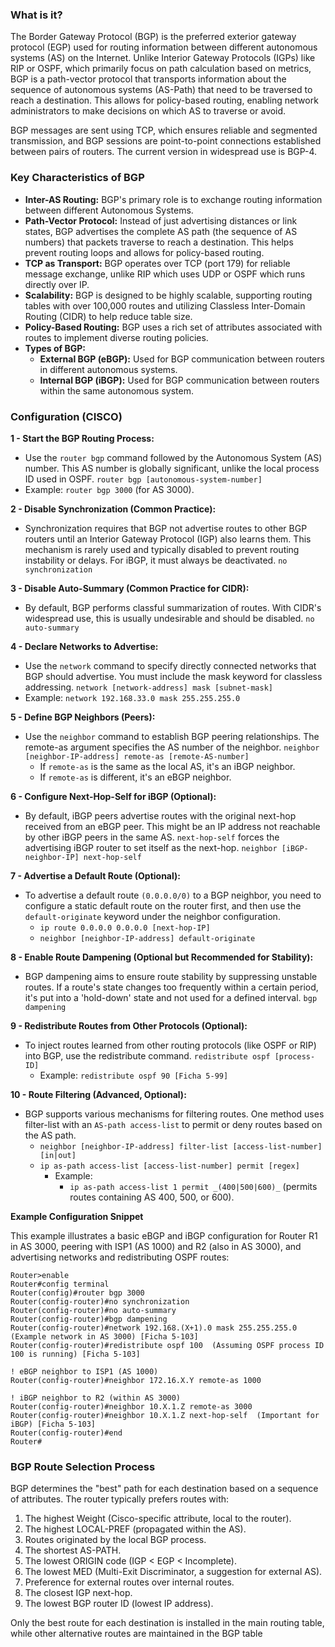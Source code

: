 
### What is it?
The Border Gateway Protocol (BGP) is the preferred exterior gateway protocol (EGP) used for routing information between different autonomous systems (AS) on the Internet. Unlike Interior Gateway Protocols (IGPs) like RIP or OSPF, which primarily focus on path calculation based on metrics, BGP is a path-vector protocol that transports information about the sequence of autonomous systems (AS-Path) that need to be traversed to reach a destination. This allows for policy-based routing, enabling network administrators to make decisions on which AS to traverse or avoid.

BGP messages are sent using TCP, which ensures reliable and segmented transmission, and BGP sessions are point-to-point connections established between pairs of routers. The current version in widespread use is BGP-4.


### Key Characteristics of BGP

- **Inter-AS Routing:** BGP's primary role is to exchange routing information between different Autonomous Systems.
- **Path-Vector Protocol:** Instead of just advertising distances or link states, BGP advertises the complete AS path (the sequence of AS numbers) that packets traverse to reach a destination. This helps prevent routing loops and allows for policy-based routing.
- **TCP as Transport:** BGP operates over TCP (port 179) for reliable message exchange, unlike RIP which uses UDP or OSPF which runs directly over IP.
- **Scalability:** BGP is designed to be highly scalable, supporting routing tables with over 100,000 routes and utilizing Classless Inter-Domain Routing (CIDR) to help reduce table size.
- **Policy-Based Routing:** BGP uses a rich set of attributes associated with routes to implement diverse routing policies.
- **Types of BGP:**
	- **External BGP (eBGP):** Used for BGP communication between routers in different autonomous systems.
	- **Internal BGP (iBGP):** Used for BGP communication between routers within the same autonomous system.

### Configuration (CISCO)

**1 - Start the BGP Routing Process:** 
- Use the `router bgp` command followed by the Autonomous System (AS) number. This AS number is globally significant, unlike the local process ID used in OSPF. `router bgp [autonomous-system-number]`
- Example: `router bgp 3000` (for AS 3000).

**2 - Disable Synchronization (Common Practice):** 
- Synchronization requires that BGP not advertise routes to other BGP routers until an Interior Gateway Protocol (IGP) also learns them. This mechanism is rarely used and typically disabled to prevent routing instability or delays. For iBGP, it must always be deactivated. `no synchronization` 

**3 - Disable Auto-Summary (Common Practice for CIDR):** 
- By default, BGP performs classful summarization of routes. With CIDR's widespread use, this is usually undesirable and should be disabled. `no auto-summary`

**4 - Declare Networks to Advertise:** 
- Use the `network` command to specify directly connected networks that BGP should advertise. You must include the mask keyword for classless addressing. `network [network-address] mask [subnet-mask]`
- Example: `network 192.168.33.0 mask 255.255.255.0`

**5 - Define BGP Neighbors (Peers):** 
- Use the `neighbor` command to establish BGP peering relationships. The remote-as argument specifies the AS number of the neighbor. `neighbor [neighbor-IP-address] remote-as [remote-AS-number]`
	- If `remote-as` is the same as the local AS, it's an iBGP neighbor.
	- If `remote-as` is different, it's an eBGP neighbor.

**6 - Configure Next-Hop-Self for iBGP (Optional):** 
- By default, iBGP peers advertise routes with the original next-hop received from an eBGP peer. This might be an IP address not reachable by other iBGP peers in the same AS. `next-hop-self` forces the advertising iBGP router to set itself as the next-hop. `neighbor [iBGP-neighbor-IP] next-hop-self`

**7 - Advertise a Default Route (Optional):** 
- To advertise a default route `(0.0.0.0/0)` to a BGP neighbor, you need to configure a static default route on the router first, and then use the `default-originate` keyword under the neighbor configuration. 
	- `ip route 0.0.0.0 0.0.0.0 [next-hop-IP]`
	- `neighbor [neighbor-IP-address] default-originate`

**8 - Enable Route Dampening (Optional but Recommended for Stability):** 
- BGP dampening aims to ensure route stability by suppressing unstable routes. If a route's state changes too frequently within a certain period, it's put into a 'hold-down' state and not used for a defined interval. `bgp dampening`

**9 - Redistribute Routes from Other Protocols (Optional):** 
- To inject routes learned from other routing protocols (like OSPF or RIP) into BGP, use the redistribute command. `redistribute ospf [process-ID]`
	- Example: `redistribute ospf 90 [Ficha 5-99]`

**10 - Route Filtering (Advanced, Optional):** 
- BGP supports various mechanisms for filtering routes. One method uses filter-list with an `AS-path access-list` to permit or deny routes based on the AS path. 
	- `neighbor [neighbor-IP-address] filter-list [access-list-number] [in|out]` 
	- `ip as-path access-list [access-list-number] permit [regex]`
		- Example: 
			- `ip as-path access-list 1 permit _(400|500|600)_` (permits routes containing AS 400, 500, or 600).

**Example Configuration Snippet**

This example illustrates a basic eBGP and iBGP configuration for Router R1 in AS 3000, peering with ISP1 (AS 1000) and R2 (also in AS 3000), and advertising networks and redistributing OSPF routes:
```
Router>enable
Router#config terminal
Router(config)#router bgp 3000
Router(config-router)#no synchronization
Router(config-router)#no auto-summary
Router(config-router)#bgp dampening
Router(config-router)#network 192.168.(X+1).0 mask 255.255.255.0  (Example network in AS 3000) [Ficha 5-103]
Router(config-router)#redistribute ospf 100  (Assuming OSPF process ID 100 is running) [Ficha 5-103]

! eBGP neighbor to ISP1 (AS 1000)
Router(config-router)#neighbor 172.16.X.Y remote-as 1000

! iBGP neighbor to R2 (within AS 3000)
Router(config-router)#neighbor 10.X.1.Z remote-as 3000
Router(config-router)#neighbor 10.X.1.Z next-hop-self  (Important for iBGP) [Ficha 5-103]
Router(config-router)#end
Router#
```

### BGP Route Selection Process

BGP determines the "best" path for each destination based on a sequence of attributes. The router typically prefers routes with:

1. The highest Weight (Cisco-specific attribute, local to the router).
2. The highest LOCAL-PREF (propagated within the AS).
3. Routes originated by the local BGP process.
4. The shortest AS-PATH.
5. The lowest ORIGIN code (IGP < EGP < Incomplete).
6. The lowest MED (Multi-Exit Discriminator, a suggestion for external AS).
7. Preference for external routes over internal routes.
8. The closest IGP next-hop.
9. The lowest BGP router ID (lowest IP address).

Only the best route for each destination is installed in the main routing table, while other alternative routes are maintained in the BGP table